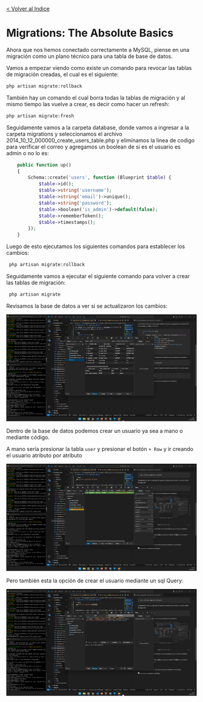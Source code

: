 [< Volver al Indice](/Docs/readme.md/)

# Migrations: The Absolute Basics

Ahora que nos hemos conectado correctamente a MySQL, piense en una migración como un plano técnico para una tabla de base de datos.

Vamos a empezar viendo como existe un comando para revocar las tablas de migración creadas, el cual es el siguiente:

```bash
php artisan migrate:rollback
```

También hay un comando el cual borra todas la tablas de migración y al mismo tiempo las vuelve a crear, es decir como hacer un refresh:

```bash
php artisan migrate:fresh
```

Seguidamente vamos a la carpeta database, donde vamos a ingresar a la carpeta migrations y seleccionamos el archivo 2014_10_12_000000_create_users_table.php y eliminamos la linea de codigo para verificar el correo y agregamos un boolean de si es el usuario es admin o no lo es:

```php
    public function up()
    {
        Schema::create('users', function (Blueprint $table) {
            $table->id();
            $table->string('username');
            $table->string('email')->unique();  
            $table->string('password');
            $table->boolean('is_admin')->default(false);
            $table->rememberToken();
            $table->timestamps();
        });
    }
```

Luego de esto ejecutamos los siguientes comandos para establecer los cambios:

```bash
 php artisan migrate:rollback
```

Seguidamente vamos a ejecutar el siguiente comando para volver a crear las tablas de migración:

```bash
 php artisan migrate
```

Revisamos la base de datos a ver si se actualizaron los cambios:

![En producción](./images/18.1%20refresh.png)

Dentro de la base de datos podemos crear un usuario ya sea a mano o mediante código.

A mano sería presionar la tabla `user` y presionar el botón `+ Row` y ir creando el usuario atributo por atributo

![Crear usuario a mano](./images/18.2%20create%20user%201.png)

Pero también esta la opción de crear el usuario mediante un sql Query:

![Crear usuario mediante sql Query](./images/18.3%20create%20user%202.png)
